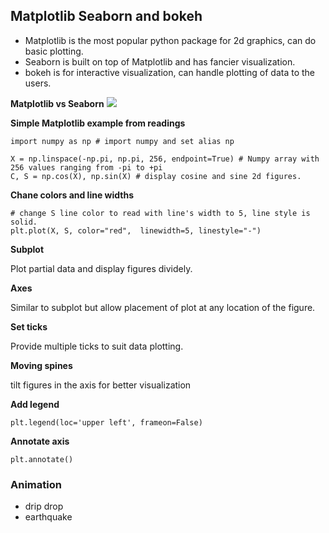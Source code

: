 ## Matplotlib Seaborn and bokeh

- Matplotlib is the most popular python package for 2d graphics, can do basic plotting.
- Seaborn is built on top of Matplotlib and has fancier visualization.
- bokeh is for interactive visualization, can handle plotting of data to the users.

****Matplotlib vs Seaborn****
![](./matplotlib_seaborn.jpg)

****Simple Matplotlib example from readings****

```angular2html
import numpy as np # import numpy and set alias np

X = np.linspace(-np.pi, np.pi, 256, endpoint=True) # Numpy array with 256 values ranging from -pi to +pi
C, S = np.cos(X), np.sin(X) # display cosine and sine 2d figures.
```

****Chane colors and line widths****
```angular2html
# change S line color to read with line's width to 5, line style is solid.
plt.plot(X, S, color="red",  linewidth=5, linestyle="-")

```
****Subplot****

Plot partial data and display figures dividely.

****Axes****

Similar to subplot but allow placement of plot at any location of the figure.

****Set ticks****

Provide multiple ticks to suit data plotting.

****Moving spines****

tilt figures in the axis for better visualization

****Add legend****

```angular2html
plt.legend(loc='upper left', frameon=False)
```

****Annotate axis****

```plt.annotate()```

### Animation
- drip drop
- earthquake